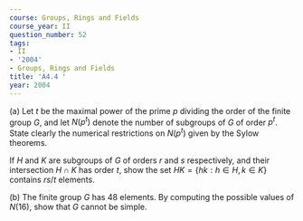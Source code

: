 ```yaml
---
course: Groups, Rings and Fields
course_year: II
question_number: 52
tags:
- II
- '2004'
- Groups, Rings and Fields
title: 'A4.4 '
year: 2004
---
```



(a) Let $t$ be the maximal power of the prime $p$ dividing the order of the finite group $G$, and let $N\left(p^{t}\right)$ denote the number of subgroups of $G$ of order $p^{t}$. State clearly the numerical restrictions on $N\left(p^{t}\right)$ given by the Sylow theorems.

If $H$ and $K$ are subgroups of $G$ of orders $r$ and $s$ respectively, and their intersection $H \cap K$ has order $t$, show the set $H K=\{h k: h \in H, k \in K\}$ contains $r s / t$ elements.

(b) The finite group $G$ has 48 elements. By computing the possible values of $N(16)$, show that $G$ cannot be simple.